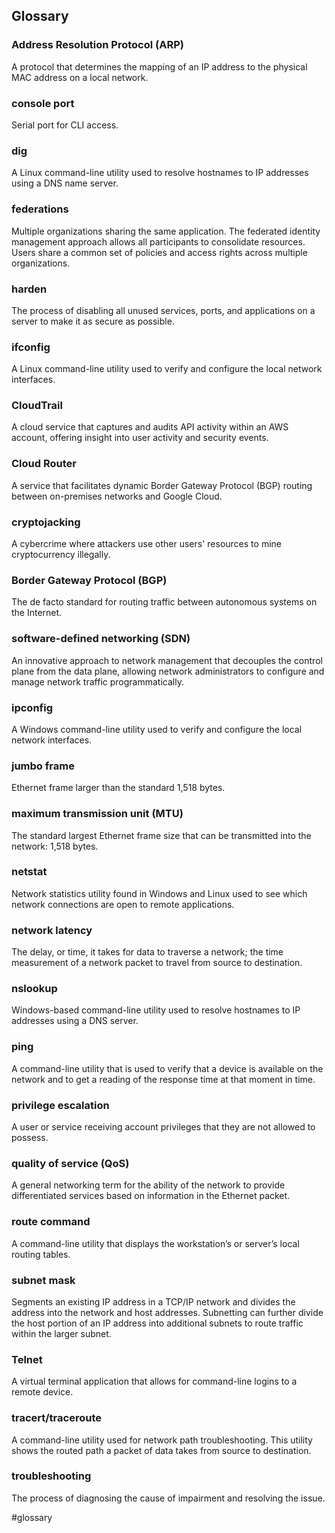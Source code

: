 ## Glossary

### Address Resolution Protocol (ARP)
A protocol that determines the mapping of an IP address to the physical MAC address on a local network.

### console port
Serial port for CLI access.

### dig
A Linux command-line utility used to resolve hostnames to IP addresses using a DNS name server.

### federations
Multiple organizations sharing the same application. The federated identity management approach allows all participants to consolidate resources. Users share a common set of policies and access rights across multiple organizations.

### harden
The process of disabling all unused services, ports, and applications on a server to make it as secure as possible.

### ifconfig
A Linux command-line utility used to verify and configure the local network interfaces.

### CloudTrail
A cloud service that captures and audits API activity within an AWS account, offering insight into user activity and security events.

### Cloud Router
A service that facilitates dynamic Border Gateway Protocol (BGP) routing between on-premises networks and Google Cloud.

### cryptojacking
A cybercrime where attackers use other users' resources to mine cryptocurrency illegally.

### Border Gateway Protocol (BGP)
The de facto standard for routing traffic between autonomous systems on the Internet.

### software-defined networking (SDN)
An innovative approach to network management that decouples the control plane from the data plane, allowing network administrators to configure and manage network traffic programmatically.

### ipconfig
A Windows command-line utility used to verify and configure the local network interfaces.

### jumbo frame
Ethernet frame larger than the standard 1,518 bytes.

### maximum transmission unit (MTU)
The standard largest Ethernet frame size that can be transmitted into the network: 1,518 bytes.

### netstat
Network statistics utility found in Windows and Linux used to see which network connections are open to remote applications.

### network latency
The delay, or time, it takes for data to traverse a network; the time measurement of a network packet to travel from source to destination.

### nslookup
Windows-based command-line utility used to resolve hostnames to IP addresses using a DNS server.

### ping
A command-line utility that is used to verify that a device is available on the network and to get a reading of the response time at that moment in time.

### privilege escalation
A user or service receiving account privileges that they are not allowed to possess.

### quality of service (QoS)
A general networking term for the ability of the network to provide differentiated services based on information in the Ethernet packet.

### route command
A command-line utility that displays the workstation’s or server’s local routing tables.

### subnet mask
Segments an existing IP address in a TCP/IP network and divides the address into the network and host addresses. Subnetting can further divide the host portion of an IP address into additional subnets to route traffic within the larger subnet.

### Telnet
A virtual terminal application that allows for command-line logins to a remote device.

### tracert/traceroute
A command-line utility used for network path troubleshooting. This utility shows the routed path a packet of data takes from source to destination.

### troubleshooting
The process of diagnosing the cause of impairment and resolving the issue.

#glossary 